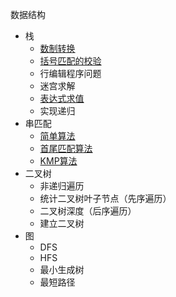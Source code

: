 数据结构
- 栈
    - [数制转换](./src/stack/convertNum.js)
    - [括号匹配的校验](./src/stack/match.js)
    - 行编辑程序问题
    - 迷宫求解
    - [表达式求值](./src/stack/exp.js)
    - 实现递归
- 串匹配
    - [简单算法](./src/string/ordinary.js)
    - [首尾匹配算法](./src/string/headTail.js)
    - [KMP算法](./src/string/kmp.js)
- 二叉树
    - 非递归遍历
    - 统计二叉树叶子节点（先序遍历）
    - 二叉树深度（后序遍历）
    - 建立二叉树
- 图
    - DFS
    - HFS
    - 最小生成树
    - 最短路径

